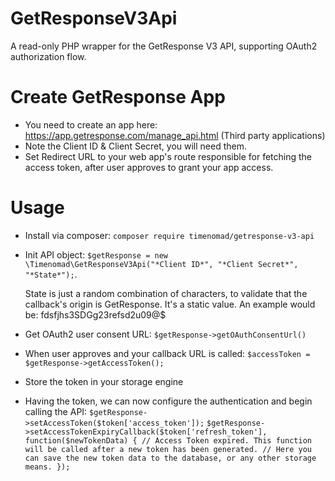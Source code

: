 # GetResponseV3Api
A read-only PHP wrapper for the GetResponse V3 API, supporting OAuth2 authorization flow.

# Create GetResponse App
* You need to create an app here: https://app.getresponse.com/manage_api.html (Third party applications)
* Note the Client ID & Client Secret, you will need them.
* Set Redirect URL to your web app's route responsible for fetching the access token, after user approves to grant your app access.

# Usage
* Install via composer: `composer require timenomad/getresponse-v3-api`
* Init API object: `$getResponse = new \Timenomad\GetResponseV3Api("*Client ID*", "*Client Secret*", "*State*");`.
  
  State is just a random combination of characters, to validate that the callback's origin is GetResponse. It's a static value.
  An example would be: fdsfjhs3SDGg23refsd2u09@$
* Get OAuth2 user consent URL: `$getResponse->getOAuthConsentUrl()`
* When user approves and your callback URL is called: `$accessToken = $getResponse->getAccessToken();`
* Store the token in your storage engine
* Having the token, we can now configure the authentication and begin calling the API: 
  `$getResponse->setAccessToken($token['access_token']);`
  `$getResponse->setAccessTokenExpiryCallback($token['refresh_token'], function($newTokenData) {
      // Access Token expired. This function will be called after a new token has been generated.
      // Here you can save the new token data to the database, or any other storage means.
  });`

